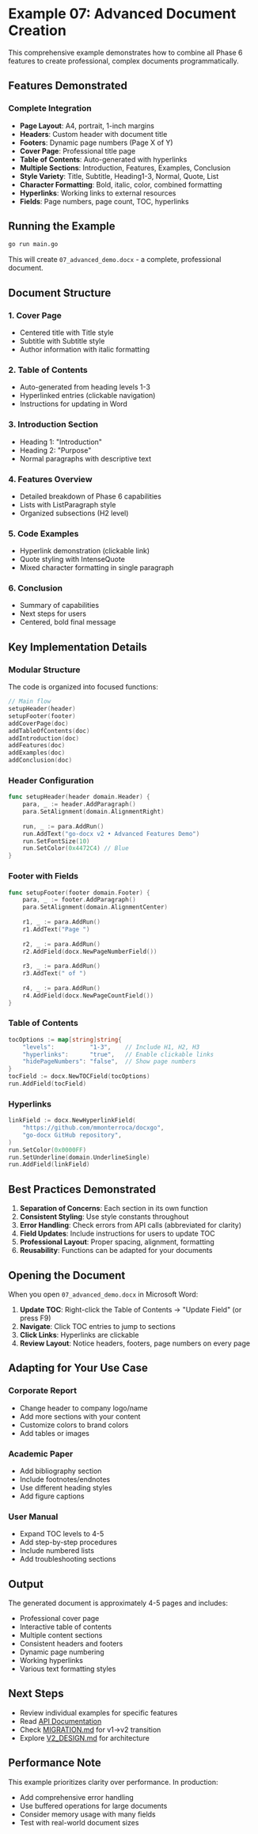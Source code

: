 # Example 07: Advanced Document Creation

This comprehensive example demonstrates how to combine all Phase 6 features to create professional, complex documents programmatically.

## Features Demonstrated

### Complete Integration
- **Page Layout**: A4, portrait, 1-inch margins
- **Headers**: Custom header with document title
- **Footers**: Dynamic page numbers (Page X of Y)
- **Cover Page**: Professional title page
- **Table of Contents**: Auto-generated with hyperlinks
- **Multiple Sections**: Introduction, Features, Examples, Conclusion
- **Style Variety**: Title, Subtitle, Heading1-3, Normal, Quote, List
- **Character Formatting**: Bold, italic, color, combined formatting
- **Hyperlinks**: Working links to external resources
- **Fields**: Page numbers, page count, TOC, hyperlinks

## Running the Example

```bash
go run main.go
```

This will create `07_advanced_demo.docx` - a complete, professional document.

## Document Structure

### 1. Cover Page
- Centered title with Title style
- Subtitle with Subtitle style
- Author information with italic formatting

### 2. Table of Contents
- Auto-generated from heading levels 1-3
- Hyperlinked entries (clickable navigation)
- Instructions for updating in Word

### 3. Introduction Section
- Heading 1: "Introduction"
- Heading 2: "Purpose"
- Normal paragraphs with descriptive text

### 4. Features Overview
- Detailed breakdown of Phase 6 capabilities
- Lists with ListParagraph style
- Organized subsections (H2 level)

### 5. Code Examples
- Hyperlink demonstration (clickable link)
- Quote styling with IntenseQuote
- Mixed character formatting in single paragraph

### 6. Conclusion
- Summary of capabilities
- Next steps for users
- Centered, bold final message

## Key Implementation Details

### Modular Structure

The code is organized into focused functions:

```go
// Main flow
setupHeader(header)
setupFooter(footer)
addCoverPage(doc)
addTableOfContents(doc)
addIntroduction(doc)
addFeatures(doc)
addExamples(doc)
addConclusion(doc)
```

### Header Configuration

```go
func setupHeader(header domain.Header) {
    para, _ := header.AddParagraph()
    para.SetAlignment(domain.AlignmentRight)
    
    run, _ := para.AddRun()
    run.AddText("go-docx v2 • Advanced Features Demo")
    run.SetFontSize(10)
    run.SetColor(0x4472C4) // Blue
}
```

### Footer with Fields

```go
func setupFooter(footer domain.Footer) {
    para, _ := footer.AddParagraph()
    para.SetAlignment(domain.AlignmentCenter)
    
    r1, _ := para.AddRun()
    r1.AddText("Page ")
    
    r2, _ := para.AddRun()
    r2.AddField(docx.NewPageNumberField())
    
    r3, _ := para.AddRun()
    r3.AddText(" of ")
    
    r4, _ := para.AddRun()
    r4.AddField(docx.NewPageCountField())
}
```

### Table of Contents

```go
tocOptions := map[string]string{
    "levels":          "1-3",    // Include H1, H2, H3
    "hyperlinks":      "true",   // Enable clickable links
    "hidePageNumbers": "false",  // Show page numbers
}
tocField := docx.NewTOCField(tocOptions)
run.AddField(tocField)
```

### Hyperlinks

```go
linkField := docx.NewHyperlinkField(
    "https://github.com/mmonterroca/docxgo",
    "go-docx GitHub repository",
)
run.SetColor(0x0000FF)
run.SetUnderline(domain.UnderlineSingle)
run.AddField(linkField)
```

## Best Practices Demonstrated

1. **Separation of Concerns**: Each section in its own function
2. **Consistent Styling**: Use style constants throughout
3. **Error Handling**: Check errors from API calls (abbreviated for clarity)
4. **Field Updates**: Include instructions for users to update TOC
5. **Professional Layout**: Proper spacing, alignment, formatting
6. **Reusability**: Functions can be adapted for your documents

## Opening the Document

When you open `07_advanced_demo.docx` in Microsoft Word:

1. **Update TOC**: Right-click the Table of Contents → "Update Field" (or press F9)
2. **Navigate**: Click TOC entries to jump to sections
3. **Click Links**: Hyperlinks are clickable
4. **Review Layout**: Notice headers, footers, page numbers on every page

## Adapting for Your Use Case

### Corporate Report
- Change header to company logo/name
- Add more sections with your content
- Customize colors to brand colors
- Add tables or images

### Academic Paper
- Add bibliography section
- Include footnotes/endnotes
- Use different heading styles
- Add figure captions

### User Manual
- Expand TOC levels to 4-5
- Add step-by-step procedures
- Include numbered lists
- Add troubleshooting sections

## Output

The generated document is approximately 4-5 pages and includes:
- Professional cover page
- Interactive table of contents
- Multiple content sections
- Consistent headers and footers
- Dynamic page numbering
- Working hyperlinks
- Various text formatting styles

## Next Steps

- Review individual examples for specific features
- Read [API Documentation](../../../docs/API_DOCUMENTATION.md)
- Check [MIGRATION.md](../../../MIGRATION.md) for v1→v2 transition
- Explore [V2_DESIGN.md](../../../docs/V2_DESIGN.md) for architecture

## Performance Note

This example prioritizes clarity over performance. In production:
- Add comprehensive error handling
- Use buffered operations for large documents
- Consider memory usage with many fields
- Test with real-world document sizes
